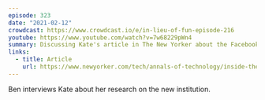 ```yaml
---
episode: 323
date: "2021-02-12"
crowdcast: https://www.crowdcast.io/e/in-lieu-of-fun-episode-216
youtube: https://www.youtube.com/watch?v=7w68229pWn4
summary: Discussing Kate's article in The New Yorker about the Facebook Oversight Board
links:
  - title: Article
    url: https://www.newyorker.com/tech/annals-of-technology/inside-the-making-of-facebooks-supreme-court
---
```

Ben interviews Kate about her research on the new institution.
